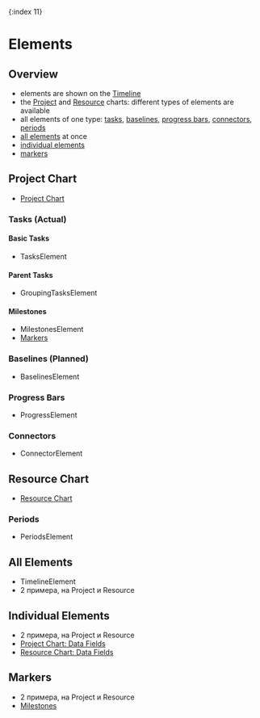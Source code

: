 {:index 11}
# Elements

## Overview

* elements are shown on the [Timeline](Timeline)
* the [Project](#project_chart) and [Resource](#resource_chart) charts: different types of elements are available
* all elements of one type: [tasks](#tasks_\(actual\)), [baselines](#baselines_\(planned\)), [progress bars](#progress_bars), [connectors](#connectors), [periods](#periods)
* [all elements](#all_elements) at once
* [individual elements](#individual_elements)
* [markers](#markers)

## Project Chart

* [Project Chart](Project_Chart)

### Tasks (Actual)

#### Basic Tasks

* TasksElement

#### Parent Tasks

* GroupingTasksElement

#### Milestones

* MilestonesElement
* [Markers](#markers)

### Baselines (Planned)

* BaselinesElement

### Progress Bars

* ProgressElement

### Connectors

* ConnectorElement

## Resource Chart

* [Resource Chart](Resource_Chart)

### Periods

* PeriodsElement

## All Elements

* TimelineElement
* 2 примера, на Project и Resource

## Individual Elements

* 2 примера, на Project и Resource
* [Project Chart: Data Fields](Project_Chart#data_fields)
* [Resource Chart: Data Fields](Resource_Chart#data_fields)

## Markers

* 2 примера, на Project и Resource
* [Milestones](#milestones)